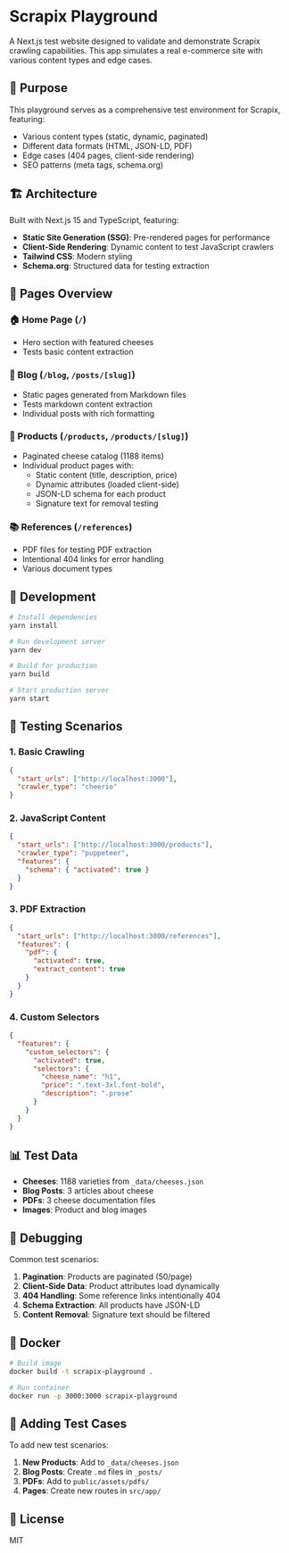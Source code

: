 # Scrapix Playground

A Next.js test website designed to validate and demonstrate Scrapix crawling capabilities. This app simulates a real e-commerce site with various content types and edge cases.

## 🎯 Purpose

This playground serves as a comprehensive test environment for Scrapix, featuring:
- Various content types (static, dynamic, paginated)
- Different data formats (HTML, JSON-LD, PDF)
- Edge cases (404 pages, client-side rendering)
- SEO patterns (meta tags, schema.org)

## 🏗️ Architecture

Built with Next.js 15 and TypeScript, featuring:

- **Static Site Generation (SSG)**: Pre-rendered pages for performance
- **Client-Side Rendering**: Dynamic content to test JavaScript crawlers
- **Tailwind CSS**: Modern styling
- **Schema.org**: Structured data for testing extraction

## 📄 Pages Overview

### 🏠 Home Page (`/`)
- Hero section with featured cheeses
- Tests basic content extraction

### 📝 Blog (`/blog`, `/posts/[slug]`)
- Static pages generated from Markdown files
- Tests markdown content extraction
- Individual posts with rich formatting

### 🧀 Products (`/products`, `/products/[slug]`)
- Paginated cheese catalog (1188 items)
- Individual product pages with:
  - Static content (title, description, price)
  - Dynamic attributes (loaded client-side)
  - JSON-LD schema for each product
  - Signature text for removal testing

### 📚 References (`/references`)
- PDF files for testing PDF extraction
- Intentional 404 links for error handling
- Various document types

## 🚀 Development

```bash
# Install dependencies
yarn install

# Run development server
yarn dev

# Build for production
yarn build

# Start production server
yarn start
```

## 🧪 Testing Scenarios

### 1. Basic Crawling
```json
{
  "start_urls": ["http://localhost:3000"],
  "crawler_type": "cheerio"
}
```

### 2. JavaScript Content
```json
{
  "start_urls": ["http://localhost:3000/products"],
  "crawler_type": "puppeteer",
  "features": {
    "schema": { "activated": true }
  }
}
```

### 3. PDF Extraction
```json
{
  "start_urls": ["http://localhost:3000/references"],
  "features": {
    "pdf": { 
      "activated": true,
      "extract_content": true
    }
  }
}
```

### 4. Custom Selectors
```json
{
  "features": {
    "custom_selectors": {
      "activated": true,
      "selectors": {
        "cheese_name": "h1",
        "price": ".text-3xl.font-bold",
        "description": ".prose"
      }
    }
  }
}
```

## 📊 Test Data

- **Cheeses**: 1188 varieties from `_data/cheeses.json`
- **Blog Posts**: 3 articles about cheese
- **PDFs**: 3 cheese documentation files
- **Images**: Product and blog images

## 🐛 Debugging

Common test scenarios:

1. **Pagination**: Products are paginated (50/page)
2. **Client-Side Data**: Product attributes load dynamically
3. **404 Handling**: Some reference links intentionally 404
4. **Schema Extraction**: All products have JSON-LD
5. **Content Removal**: Signature text should be filtered

## 🐳 Docker

```bash
# Build image
docker build -t scrapix-playground .

# Run container
docker run -p 3000:3000 scrapix-playground
```

## 📝 Adding Test Cases

To add new test scenarios:

1. **New Products**: Add to `_data/cheeses.json`
2. **Blog Posts**: Create `.md` files in `_posts/`
3. **PDFs**: Add to `public/assets/pdfs/`
4. **Pages**: Create new routes in `src/app/`

## 📄 License

MIT 